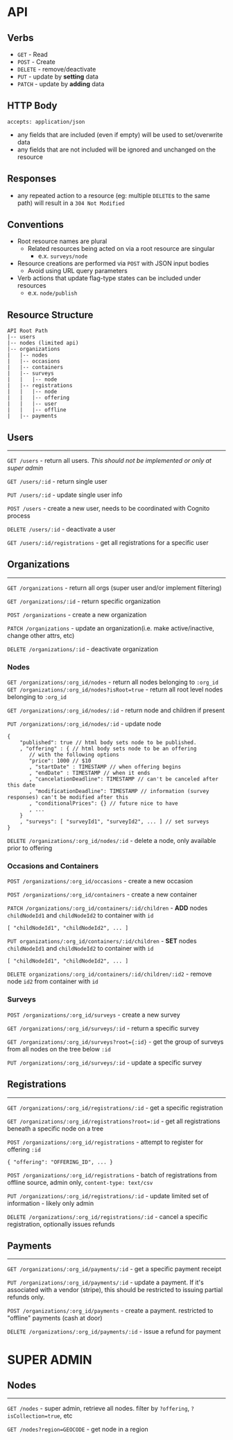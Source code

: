 # API

## Verbs

- `GET` - Read
- `POST` - Create
- `DELETE` - remove/deactivate
- `PUT` - update by **setting** data
- `PATCH` - update by **adding** data

## HTTP Body

`accepts: application/json`

- any fields that are included (even if empty) will be used to set/overwrite data
- any fields that are not included will be ignored and unchanged on the resource

## Responses

- any repeated action to a resource (eg: multiple `DELETE`s to the same path) will result in a `304 Not Modified`

## Conventions

* Root resource names are plural
  * Related resources being acted on via a root resource are singular
    * e.x. `surveys/node`
* Resource creations are performed via `POST` with JSON input bodies
  * Avoid using URL query parameters
* Verb actions that update flag-type states can be included under resources
    * e.x. `node/publish`

## Resource Structure

```
API Root Path  
|-- users
|-- nodes (limited api)
|-- organizations
|   |-- nodes
|   |-- occasions
|   |-- containers
|   |-- surveys
|   |   |-- node
|   |-- registrations
|   |   |-- node
|   |   |-- offering
|   |   |-- user
|   |   |-- offline
|   |-- payments
```
  
## Users

---

`GET /users`  - return all users. *This should not be implemented or only at super admin*

`GET /users/:id` - return single user

`PUT /users/:id` - update single user info

`POST /users` - create a new user, needs to be coordinated with Cognito process

`DELETE /users/:id` - deactivate a user

`GET /users/:id/registrations` - get all registrations for a specific user

## Organizations

---

`GET /organizations` - return all orgs (super user and/or implement filtering)

`GET /organizations/:id` - return specific organization

`POST /organizations` - create a new organization

`PATCH /organizations` - update an organization(i.e. make active/inactive, change other attrs, etc)

`DELETE /organizations/:id` - deactivate organization

### Nodes

`GET /organizations/:org_id/nodes` - return all nodes belonging to `:org_id`  
`GET /organizations/:org_id/nodes?isRoot=true` - return all root level nodes belonging to `:org_id`

`GET /organizations/:org_id/nodes/:id` - return node and children if present

`PUT /organizations/:org_id/nodes/:id` - update node
```
{ 
    "published": true // html body sets node to be published.
    , "offering" : { // html body sets node to be an offering
       // with the following options
       "price": 1000 // $10
       , "startDate" : TIMESTAMP // when offering begins
       , "endDate" : TIMESTAMP // when it ends
       , "cancelationDeadline": TIMESTAMP // can't be canceled after this date
       , "modificationDeadline": TIMESTAMP // information (survey responses) can't be modified after this
       , "conditionalPrices": {} // future nice to have
       , ...
    }
    , "surveys": [ "surveyId1", "surveyId2", ... ] // set surveys
} 
```

`DELETE /organizations/:org_id/nodes/:id` - delete a node, only available prior to offering

### Occasions and Containers

`POST /organizations/:org_id/occasions` - create a new occasion

`POST /organizations/:org_id/containers` - create a new container

`PATCH /organizations/:org_id/containers/:id/children` - **ADD** nodes `childNodeId1` and `childNodeId2` to container with `id`
```
[ "childNodeId1", "childNodeId2", ... ]
```

`PUT organizations/:org_id/containers/:id/children` - **SET** nodes `childNodeId1` and `childNodeId2` to container with `id`
```
[ "childNodeId1", "childNodeId2", ... ]
```

`DELETE organizations/:org_id/containers/:id/children/:id2` - remove node `id2` from container with `id`

### Surveys

`POST /organizations/:org_id/surveys` - create a new survey

`GET /organizations/:org_id/surveys/:id` - return a specific survey

`GET /organizations/:org_id/surveys?root={:id}` - get the group of surveys from all nodes on the tree below `:id`

`PUT /organizations/:org_id/surveys/:id` - update a specific survey


## Registrations

---

`GET /organizations/:org_id/registrations/:id` - get a specific registration

`GET /organizations/:org_id/registrations?root=:id` - get all registrations beneath a specific node on a tree

`POST /organizations/:org_id/registrations` - attempt to register for offering `:id`
```
{ "offering": "OFFERING_ID", ... }
```

`POST /organizations/:org_id/registrations` - batch of registrations from offline source, admin only, `content-type: text/csv`

`PUT /organizations/:org_id/registrations/:id` - update limited set of information - likely only admin

`DELETE /organizations/:org_id/registrations/:id` - cancel a specific registration, optionally issues refunds

## Payments

---

`GET /organizations/:org_id/payments/:id` - get a specific payment receipt

`PUT /organizations/:org_id/payments/:id` - update a payment. If it's associated with a vendor (stripe), this should be restricted to issuing partial refunds only.

`POST /organizations/:org_id/payments` - create a payment. restricted to "offline" payments (cash at door)

`DELETE /organizations/:org_id/payments/:id` - issue a refund for payment


# SUPER ADMIN

## Nodes

---

`GET /nodes` - super admin, retrieve all nodes. filter by `?offering`, `?isCollection=true`, etc

`GET /nodes?region=GEOCODE` - get node in a region

